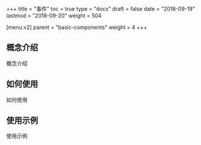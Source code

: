 +++
title = "事件"
toc = true
type = "docs"
draft = false
date = "2018-09-19"
lastmod = "2018-09-20"
weight = 504

[menu.v2]
  parent = "basic-components"
  weight = 4
+++

## 概念介绍

概念介绍

## 如何使用

如何使用

## 使用示例

使用示例
